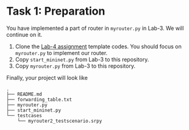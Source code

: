 # Task 1: Preparation

You have implemented a part of router in `myrouter.py` in Lab-3. We will continue on it.

1. Clone the [Lab-4 assignment](https://classroom.github.com/a/pFaSMI1U) template codes. You should focus on `myrouter.py` to implement our router.
2. Copy `start_mininet.py` from Lab-3 to this repository.
3. Copy `myrouter.py` from Lab-3 to this repository.

Finally, your project will look like

```text
.
├── README.md
├── forwarding_table.txt
├── myrouter.py
├── start_mininet.py
└── testcases
    └── myrouter2_testscenario.srpy
```

